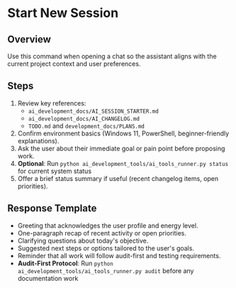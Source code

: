 # Start New Session

## Overview
Use this command when opening a chat so the assistant aligns with the current project context and user preferences.

## Steps
1. Review key references:
   - `ai_development_docs/AI_SESSION_STARTER.md`
   - `ai_development_docs/AI_CHANGELOG.md`
   - `TODO.md` and `development_docs/PLANS.md`
2. Confirm environment basics (Windows 11, PowerShell, beginner-friendly explanations).
3. Ask the user about their immediate goal or pain point before proposing work.
4. **Optional**: Run `python ai_development_tools/ai_tools_runner.py status` for current system status
5. Offer a brief status summary if useful (recent changelog items, open priorities).

## Response Template
- Greeting that acknowledges the user profile and energy level.
- One-paragraph recap of recent activity or open priorities.
- Clarifying questions about today's objective.
- Suggested next steps or options tailored to the user's goals.
- Reminder that all work will follow audit-first and testing requirements.
- **Audit-First Protocol**: Run `python ai_development_tools/ai_tools_runner.py audit` before any documentation work
